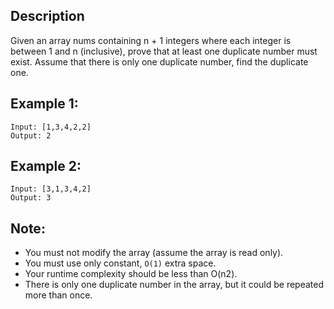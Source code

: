 ## Description

Given an array nums containing n + 1 integers where each integer is between 1 and n (inclusive), prove that at least one duplicate number must exist. Assume that there is only one duplicate number, find the duplicate one.

## Example 1:

```
Input: [1,3,4,2,2]
Output: 2
```

## Example 2:

```
Input: [3,1,3,4,2]
Output: 3
```

## Note:

* You must not modify the array (assume the array is read only).
* You must use only constant, `O(1)` extra space.
* Your runtime complexity should be less than O(n2).
* There is only one duplicate number in the array, but it could be repeated more than once.